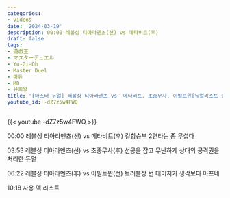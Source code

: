 ```yaml
---
categories:
- videos
date: '2024-03-19'
description: 00:00 레볼싱 티아라멘츠(선) vs 메타비트(후)
draft: false
tags:
- 遊戯王
- マスターデュエル
- Yu-Gi-Oh
- Master Duel
- 마듀
- MD
- 유희왕
title: '[마스터 듀얼] 레볼싱 티아라멘츠 vs  메타비트, 초중무사, 이빌트윈[듀얼리스트 컵]'
youtube_id: -dZ7z5w4FWQ
---
```



{{< youtube -dZ7z5w4FWQ >}}

00:00 레볼싱 티아라멘츠(선) vs 메타비트(후)
길항승부 2연타는 좀 무섭다

03:53 레볼싱 티아라멘츠(선) vs 초중무사(후)
선공을 잡고 무난하게 상대의 공격권을 처리한 듀얼

06:22 레볼싱 티아라멘츠(후) vs 이빌트윈(선)
트러블상 번 대미지가 생각보다 아프네

10:18 사용 덱 리스트